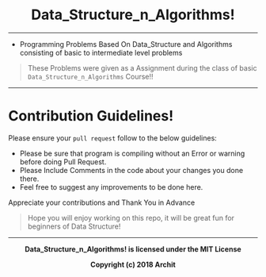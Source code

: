 <h1 align="center">
  <br>
      Data_Structure_n_Algorithms!
  <br>
</h1>

------

* Programming Problems Based On Data_Structure and Algorithms consisting of basic to intermediate level problems

> These Problems were given as a Assignment during the class of basic `Data_Structure_n_Algorithms` Course!!

------

# Contribution Guidelines!

Please ensure your `pull request` follow to the below guidelines:

- Please be sure that program is compiling without an Error or warning before doing Pull Request.
- Please Include Comments in the code about your changes you done there.
- Feel free to suggest any improvements to be done here. 
 
Appreciate your contributions and Thank You in Advance


> Hope you will enjoy working on this repo, it will be great fun for beginners of Data Structure!

----
<p align="center">
<b>
Data_Structure_n_Algorithms! is licensed under the MIT License
</b>
</p>
<p align="center">
<b>Copyright (c) 2018 Archit</b>
</p>
